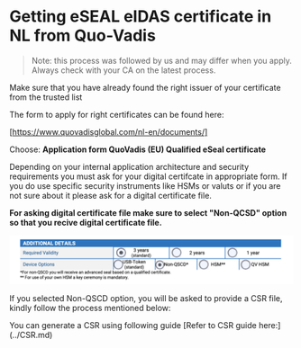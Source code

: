 # Getting eSEAL eIDAS certificate in NL from Quo-Vadis

> Note: this process was followed by us and may differ when you apply. Always check with your CA on the latest process.

Make sure that you have already found the right issuer of your certificate from the trusted list

The form to apply for right certificates can be found here:

[https://www.quovadisglobal.com/nl-en/documents/]

Choose:
**Application form QuoVadis (EU) Qualified eSeal certificate**

Depending on your internal application architecture and security requirements you must ask for your digital certifcate in appropriate form. If you do use specific security instruments like HSMs or valuts or if you are not sure about it please ask for a digital certificate file. 

**For asking digital certificate file make sure to select "Non-QCSD" option so that you recive digital certificate file.**

![Non-QSCD option](media/eSEAL-nonqscd-option.png) 

If you selected Non-QSCD option, you will be asked to provide a CSR file, kindly follow the process mentioned below:

You can generate a CSR using following guide
[Refer to CSR guide here:] (../CSR.md)
